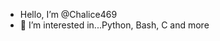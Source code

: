- Hello, I’m @Chalice469
- 👀 I’m interested in...Python, Bash, C and more

<!---
Chalice469/Chalice469 is a ✨ special ✨ repository because its `README.md` (this file) appears on your GitHub profile.
You can click the Preview link to take a look at your changes.
--->

